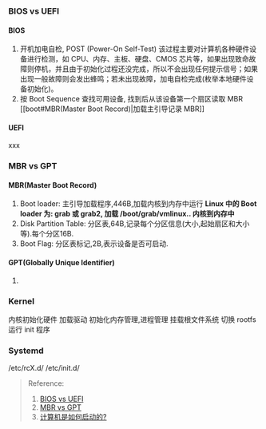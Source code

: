 ### BIOS vs UEFI
#### BIOS
1. 开机加电自检, POST (Power-On Self-Test)
该过程主要对计算机各种硬件设备进行检测，如 CPU、内存、主板、硬盘、CMOS 芯片等，如果出现致命故障则停机，并且由于初始化过程还没完成，所以不会出现任何提示信号；如果出现一般故障则会发出蜂鸣；若未出现故障，加电自检完成(枚举本地硬件设备初始化)。
2. 按 Boot Sequence 查找可用设备, 找到后从该设备第一个扇区读取 MBR
[[boot#MBR(Master Boot Record)|加载主引导记录 MBR]]

#### UEFI
xxx

### MBR vs GPT
#### MBR(Master Boot Record)
1. Boot loader: 主引导加载程序,446B,加载内核到内存中运行
**Linux 中的 Boot loader 为: grab 或 grab2, 加载 /boot/grab/vmlinux.. 内核到内存中**
2. Disk Partition Table: 分区表,64B,记录每个分区信息(大小,起始扇区和大小等).每个分区16B.
3. Boot Flag: 分区表标记,2B,表示设备是否可启动.

#### GPT(Globally Unique Identifier)
1. 

### Kernel
内核初始化硬件
加载驱动
初始化内存管理,进程管理
挂载根文件系统
切换 rootfs
运行 init 程序

### Systemd
/etc/rcX.d/
/etc/init.d/



>Reference:
>1. [BIOS vs UEFI](https://learn.microsoft.com/en-us/windows-hardware/manufacture/desktop/boot-to-uefi-mode-or-legacy-bios-mode?view=windows-11)
>2. [MBR vs GPT](https://www.easeus.com/partition-master/mbr-vs-gpt.html)
>3. [计算机是如何启动的?](https://www.ruanyifeng.com/blog/2013/02/booting.html)